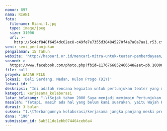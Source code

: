 ```yaml
---
nomor: 897
nama: RIANI
foto:
  filename: Riani-1.jpg
  type: image/jpeg
  size: 31006
  url: >-
    http://5c4cf848f6454dc02ec8-c49fe7e7355d384845270f4a7a0a7aa1.r53.cf2.rackcdn.com/83b2ed73-c753-4c1c-84b3-c7937a908e81/Riani-1.jpg
seni: seni_pertunjukan
pengalaman: 15 Tahun
website: 'http://hapsari.or.id/mencari-mitra-untuk-teater-pemberdayaan/'
sosmed: >-
  https://www.facebook.com/photo.php?fbid=1176766852466648&set=pb.100004000341546.-2207520000.1521813445.&type=3&theater
file: null
proyek: WAJAH PILU
lokasi: 'Deli Serdang, Medan, Kulon Progo (DIY)'
lokasi_id: ''
deskripsi: "Ini adalah rencana kegiatan untuk pertunjukan teater yang merupakan hasil kolaborasi antara komunitas perempuan akar rumput yang sudah dikembangkan sejak lima belas tahun lalu di Deli Serdang, dengan komunitas perempuan minoritas penghayat kepercayaan di sekitar wilayah Medan, dan dengan kelompok Punokawan Perempuan di Kulon Progo DIY.\r\nPertunjukan ini hendak memperdengarkan ke publik, suara pilu perempuan penghayat kepercayaan yang masih mengalami berbagai diskriminasi, disebut sebagai aliran sesat, kafir dan dicap PKI. Para perempuan korban kekerasan berbasis keyakinan ini mengalami kesengsaraan fisik, psikis, dan juga gangguan reproduksi, serta terdampak secara ekonomi, sosial, dan hukum secara berkepanjangan. Mereka nyata ada di Indonesia, mereka manusia Indonesia yang memiliki hak sama di depan hukum sebagai warga negara. Mereka memiliki hak azasi yang seharusnya dihormati. \r\nSayangnya, suara minortitas mereka jarang didengarkan, karena jarang disuarakan. Kolaborasi pertunjukan teater dan punokawan perempuan inilah yang akan menyuarakan lebih keras suara meraka, agar lebih didengar dan lebih dihargai."
kategori: kerjasama_kolaborasi
latar_belakang: "-\tSejak tahun 2000 Saya menjadi memimpin Pertunjukan Teater Perempuan di HAPSARI (Himpunan Serikat Perempuan Indonesia), sebuah organisasi perempuan akar rumput yang berkantor pusat di Deli Serdang.  Melalui teater komunitas perempuan akar rumput yang kami bangun,  kami mengembangkan diri dan menyuarakan berbagai permasalahan sosial, khususnya yang terkait dengan kondisi kemiskinan dan ketidak adilan terhadap perempuan buruh perkebunan, perempuan petani dan nelayan, para gadis dan ibu rumah tangga. Melalui berbagai pertunjukan teater kami membangun dialog-dialog kritis antar sesama perempuan dan kelompok masyarakat lainnya. Kami ingin mendapat komitmen dukungan untuk kebebasan berorganisasi, mengakhiri ketidakadilan dan melindungi perempuan korban kekerasan.\r\n-\tMelalui teater kami bersuara, sehingga kami pilih nama komunitas teater Kami “Suara dan Suara”. Hingga saat ini, komunitas teater “Suara dan Suara” terus kami kembangkan, Kami juga menyebutnya sebagai teater pemberdayaan, sebagai bagian dari kerja pengorganisasian perempuan (dan masyarakat) dalam melakukan advokasi untuk pemenuhan, penghormatan dan perlindungan hak-hak perempuan.Dengan teater ini kami dapat menyuarakan isu-isu advokasi hingga ke level yang lebih luas; masyarakat, pengambil dan pelaksana kebijakan.\r\n-\tTahun 2010, bersama komunitas perempuan anggota HAPSARI di Kulon Progo Yogyakarta, teater komunitas perempuan ini Kami kembangkan melalui pendekatan budaya yang masih hidup di sini, dengan “Punokawan Perempuan”.\r\n"
masalah: "Tetapi, masih ada hal yang belum kami suarakan, yaitu Wajah Pilu Perempuan Penghayat Kepercayaan. Masih ada pekerjaan rumah menanti setelah putusan Mahkamah Konstitusi tentang Undang-Undang Nomor 24 Tahun 2013 tentang Administrasi Kependudukan, dimana penganut kepercayaan memiliki kekuatan hukum yang sama dengan enam agama lainnya. Selain masih memerlukan penyelarasan aturan bagi pengayat kepercayaan baik dalam bidang pendidikan, sosial-politik, hukum, dan ekonomi, suara pilu perempuan penghayat kepercayaan harus didengar. Mereka adalah korban kekerasan dan diskriminasi sosial berbasis keyakinan di tanah kelahirannya sendiri. Mereka mengalami kesengsaraan fisik, psikis, dan juga gangguan reproduksi, serta terdampak secara ekonomi, sosial, dan hukum secara berkepanjangan.\r\nKomnas Perempuan mencatat sebanyak 115 kasus dari 87 peristiwa kekerasan dan diskriminasi yang dialami oleh setidaknya 57 perempuan penghayat kepercayaan, penganut agama leluhur, dan pelaksanaan ritual adat. Menurut Komnas Perempuan, tindak kekerasan dan diskriminasi itu adalah bentuk pengingkaran terhadap hak konstitusional, penggerusan hak kelompok minoritas, pengurangan penikmatan hak-hak perempuan atas dasar kesetaraan, serta merupakan tindak penyiksaan konkret.\r\nJelas, hal ini penting disuarakan.\r\n\r\n\r\n"
durasi: 3 bulan
sukses: "1.\tTerbangunnya kolaborasi/kerjasama jangka panjang meski proyek telah berakhir, antara Komunitas Teater Perempuan  akar rumput di Deli Serdang, dengan kelompok kesenian Punokawan di Kulon Progo dan Komunitas Perempuan Penghayat Kepercayaan di wilayah Medan untuk menyuarakan hak-hak komunitas penghayat kepercayaan,\r\n2.\tMasalah Kekerasan terhadap Perempuan Penghayat Kepercayaan terungkap ke publik, melalui tiga kali pertujungan teater yang diliput oleh sedikitnya sepuluh (10) pemberitaan di media massa (koran) lokal,\r\n3.\tTiga kali pertunjukan Teater (Perempuan) masing-masing di Deli Serdang, Medan dan Kulon Progo (DIY) yang disaksikan sedikitnya 150 penonton dari berbagai kalangan.\r\n"
dana: '190'
submission_id: 5ab511de1ebb074464ceb6a4
---
```

